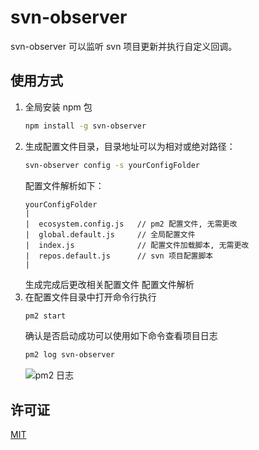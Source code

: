 # svn-observer

svn-observer 可以监听 svn 项目更新并执行自定义回调。

## 使用方式

1.  全局安装 npm 包
    ```bash
    npm install -g svn-observer
    ```
2.  生成配置文件目录，目录地址可以为相对或绝对路径：
    ```bash
    svn-observer config -s yourConfigFolder
    ```
    配置文件解析如下：
    ```
    yourConfigFolder
    |
    |  ecosystem.config.js   // pm2 配置文件, 无需更改
    |  global.default.js     // 全局配置文件
    |  index.js              // 配置文件加载脚本, 无需更改
    |  repos.default.js      // svn 项目配置脚本
    |
    ```
    生成完成后更改相关配置文件
    配置文件解析
3.  在配置文件目录中打开命令行执行
    ```bash
    pm2 start
    ```
    确认是否启动成功可以使用如下命令查看项目日志
    ```bash
    pm2 log svn-observer
    ```
    ![pm2 日志](https://s1.ax1x.com/2020/10/30/BYLLvt.png)

## 许可证

[MIT](https://choosealicense.com/licenses/mit/)
